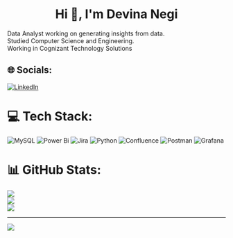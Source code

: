 <h1 align="center">Hi 👋, I'm Devina Negi</h1>

Data Analyst working on generating insights from data.<br>Studied Computer Science and Engineering.<br>Working in Cognizant Technology Solutions


## 🌐 Socials:
[![LinkedIn](https://img.shields.io/badge/LinkedIn-%230077B5.svg?logo=linkedin&logoColor=white)](https://linkedin.com/in/https://www.linkedin.com/in/devina-negi-3a620917a/) 

# 💻 Tech Stack:
![MySQL](https://img.shields.io/badge/mysql-4479A1.svg?style=flat-square&logo=mysql&logoColor=white) ![Power Bi](https://img.shields.io/badge/power_bi-F2C811?style=flat-square&logo=powerbi&logoColor=black) ![Jira](https://img.shields.io/badge/jira-%230A0FFF.svg?style=flat-square&logo=jira&logoColor=white) ![Python](https://img.shields.io/badge/python-3670A0?style=flat-square&logo=python&logoColor=ffdd54) ![Confluence](https://img.shields.io/badge/confluence-%23172BF4.svg?style=flat-square&logo=confluence&logoColor=white) ![Postman](https://img.shields.io/badge/Postman-FF6C37?style=flat-square&logo=postman&logoColor=white) ![Grafana](https://img.shields.io/badge/grafana-%23F46800.svg?style=flat-square&logo=grafana&logoColor=white)
# 📊 GitHub Stats:
![](https://github-readme-stats.vercel.app/api?username=devinanegi&theme=buefy&hide_border=false&include_all_commits=false&count_private=false)<br/>
![](https://github-readme-streak-stats.herokuapp.com/?user=devinanegi&theme=buefy&hide_border=false)<br/>
![](https://github-readme-stats.vercel.app/api/top-langs/?username=devinanegi&theme=buefy&hide_border=false&include_all_commits=false&count_private=false&layout=compact)

---
[![](https://visitcount.itsvg.in/api?id=devinanegi&icon=0&color=0)](https://visitcount.itsvg.in)

<!-- Proudly created with GPRM ( https://gprm.itsvg.in ) -->
